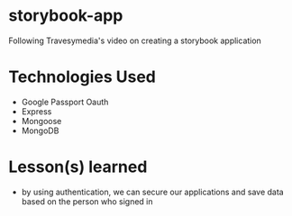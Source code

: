 # storybook-app

Following Travesymedia's video on creating a storybook application

# Technologies Used
* Google Passport Oauth
* Express
* Mongoose
* MongoDB

# Lesson(s) learned
*  by using authentication, we can secure our applications and save data based on the person who signed in
